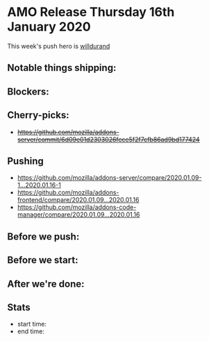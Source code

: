 # AMO Release Thursday 16th January 2020

This week's push hero is [willdurand](https://github.com/willdurand)

## Notable things shipping:

## Blockers:

## Cherry-picks:

- ~~https://github.com/mozilla/addons-server/commit/6d09e01d2303026fece5f2f7cfb86ad9bd177424~~

## Pushing

- https://github.com/mozilla/addons-server/compare/2020.01.09-1...2020.01.16-1
- https://github.com/mozilla/addons-frontend/compare/2020.01.09...2020.01.16
- https://github.com/mozilla/addons-code-manager/compare/2020.01.09...2020.01.16

## Before we push:

## Before we start:

## After we're done:

## Stats

- start time:
- end time:
